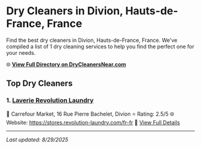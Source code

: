 # Dry Cleaners in Divion, Hauts-de-France, France

Find the best dry cleaners in Divion, Hauts-de-France, France. We've compiled a list of 1 dry cleaning services to help you find the perfect one for your needs.

🌐 **[View Full Directory on DryCleanersNear.com](https://drycleanersnear.com/city/France/Hauts-de-France/Divion)**

## Top Dry Cleaners

### 1. [Laverie Revolution Laundry](https://drycleanersnear.com/dryCleaner/68ae67b6c95ff2c6096b17b9/laverie-revolution-laundry)
📍 Carrefour Market, 16 Rue Pierre Bachelet, Divion
⭐ Rating: 2.5/5
🌐 Website: https://stores.revolution-laundry.com/fr-fr
🔗 [View Full Details](https://drycleanersnear.com/dryCleaner/68ae67b6c95ff2c6096b17b9/laverie-revolution-laundry)


---

*Last updated: 8/29/2025*
